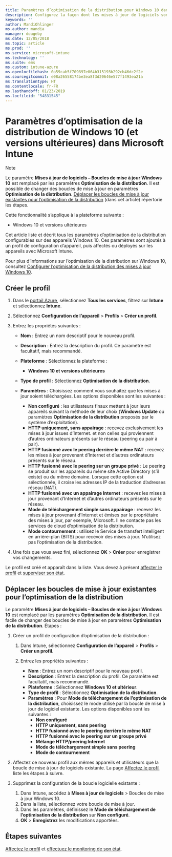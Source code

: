 ```yaml
---
title: Paramètres d’optimisation de la distribution pour Windows 10 dans Microsoft Intune – Azure | Microsoft Docs
description: Configurez la façon dont les mises à jour de logiciels sont distribuées à vos appareils à l’aide des services cloud d’optimisation de la distribution disponibles avec les appareils Windows 10 (et versions ultérieures). Dans Intune, créez un profil de configuration d’appareil pour installer les mises à jour à partir d’Internet. Découvrez également comment remplacer des boucles de mise à jour par un profil d’optimisation de la distribution.
keywords: ''
author: MandiOhlinger
ms.author: mandia
manager: dougeby
ms.date: 12/05/2018
ms.topic: article
ms.prod: ''
ms.service: microsoft-intune
ms.technology: ''
ms.suite: ems
ms.custom: intune-azure
ms.openlocfilehash: 0a59cab5f709897e064b315193b292cb46dc2f2e
ms.sourcegitcommit: e08a26558174be3ea8f3d20646e577f1493ea21a
ms.translationtype: HT
ms.contentlocale: fr-FR
ms.lasthandoff: 01/23/2019
ms.locfileid: "54831545"
---
```

# <a name="windows-10-and-newer-delivery-optimization-settings-in-microsoft-intune"></a>Paramètres d’optimisation de la distribution de Windows 10 (et versions ultérieures) dans Microsoft Intune

> [!NOTE]
> Le paramètre **Mises à jour de logiciels – Boucles de mise à jour Windows 10** est remplacé par les paramètres **Optimisation de la distribution**. Il est possible de changer des boucles de mise à jour en paramètres **Optimisation de la distribution**. [Déplacer les boucles de mise à jour existantes pour l’optimisation de la distribution](#move-existing-update-rings-to-delivery-optimization) (dans cet article) répertorie les étapes. 


Cette fonctionnalité s’applique à la plateforme suivante :

- Windows 10 et versions ultérieures

Cet article liste et décrit tous les paramètres d’optimisation de la distribution configurables sur des appareils Windows 10. Ces paramètres sont ajoutés à un profil de configuration d’appareil, puis affectés ou déployés sur les appareils avec Microsoft Intune.

Pour plus d’informations sur l’optimisation de la distribution sur Windows 10, consultez [Configurer l’optimisation de la distribution des mises à jour Windows 10](https://docs.microsoft.com/windows/deployment/update/waas-delivery-optimization).

## <a name="create-the-profile"></a>Créer le profil

1. Dans le [portail Azure](https://portal.azure.com), sélectionnez **Tous les services**, filtrez sur **Intune** et sélectionnez **Intune**.

2. Sélectionnez **Configuration de l’appareil** > **Profils** > **Créer un profil**.

3. Entrez les propriétés suivantes :

    - **Nom** : Entrez un nom descriptif pour le nouveau profil.
    - **Description** : Entrez la description du profil. Ce paramètre est facultatif, mais recommandé.
    - **Plateforme** : Sélectionnez la plateforme :  

        - **Windows 10 et versions ultérieures**

    - **Type de profil** : Sélectionnez **Optimisation de la distribution**.
    - **Paramètres** : Choisissez comment vous souhaitez que les mises à jour soient téléchargées. Les options disponibles sont les suivantes : 

        - **Non configuré** : les utilisateurs finaux mettent à jour leurs appareils suivant la méthode de leur choix (**Windows Update** ou paramètres **Optimisation de la distribution** proposés par le système d’exploitation).
        - **HTTP uniquement, sans appairage** : recevez exclusivement les mises à jour issues d’Internet. et non celles qui proviennent d’autres ordinateurs présents sur le réseau (peering ou pair à pair).
        - **HTTP fusionné avec le peering derrière le même NAT** : recevez les mises à jour provenant d’Internet et d’autres ordinateurs présents sur le réseau. 
        - **HTTP fusionné avec le peering sur un groupe privé** : Le peering se produit sur les appareils du même site Active Directory (s’il existe) ou du même domaine. Lorsque cette option est sélectionnée, il croise les adresses IP de la traduction d’adresses réseau (NAT).
        - **HTTP fusionné avec un appairage Internet** : recevez les mises à jour provenant d’Internet et d’autres ordinateurs présents sur le réseau.
        - **Mode de téléchargement simple sans appairage** : recevez les mises à jour provenant d’Internet et émises par le propriétaire des mises à jour, par exemple, Microsoft. Il ne contacte pas les services de cloud d’optimisation de la distribution.
        - **Mode contournement** : utilisez le Service de transfert intelligent en arrière-plan (BITS) pour recevoir des mises à jour. N’utilisez pas l’optimisation de la distribution.

4. Une fois que vous avez fini, sélectionnez **OK** >  **Créer** pour enregistrer vos changements.

Le profil est créé et apparaît dans la liste. Vous devez à présent [affecter le profil](device-profile-assign.md) et [superviser son état](device-profile-monitor.md).

## <a name="move-existing-update-rings-to-delivery-optimization"></a>Déplacer les boucles de mise à jour existantes pour l’optimisation de la distribution

Le paramètre **Mises à jour de logiciels – Boucles de mise à jour Windows 10** est remplacé par les paramètres **Optimisation de la distribution**. Il est facile de changer des boucles de mise à jour en paramètres **Optimisation de la distribution**. Étapes :

1. Créer un profil de configuration d’optimisation de la distribution :

    1. Dans Intune, sélectionnez **Configuration de l’appareil** > **Profils** > **Créer un profil**.
    2. Entrez les propriétés suivantes :

        - **Nom** : Entrez un nom descriptif pour le nouveau profil.
        - **Description** : Entrez la description du profil. Ce paramètre est facultatif, mais recommandé.
        - **Plateforme** : Sélectionnez **Windows 10 et ultérieur**.
        - **Type de profil** : Sélectionnez **Optimisation de la distribution**.
        - **Paramètres** : Pour **Mode de téléchargement de l’optimisation de la distribution**, choisissez le mode utilisé par la boucle de mise à jour de logiciel existante. Les options disponibles sont les suivantes :
            - **Non configuré**
            - **HTTP uniquement, sans peering**
            - **HTTP fusionné avec le peering derrière le même NAT**
            - **HTTP fusionné avec le peering sur un groupe privé**
            - **Mélange HTTP/peering Internet**
            - **Mode de téléchargement simple sans peering**
            - **Mode de contournement**

2. Affectez ce nouveau profil aux mêmes appareils et utilisateurs que la boucle de mise à jour de logiciels existante. La page [Affectez le profil](device-profile-assign.md) liste les étapes à suivre.

3. Supprimez la configuration de la boucle logicielle existante :
    1. Dans Intune, accédez à **Mises à jour de logiciels** > Boucles de mise à jour Windows 10.
    2. Dans la liste, sélectionnez votre boucle de mise à jour.
    3. Dans les paramètres, définissez le **Mode de téléchargement de l’optimisation de la distribution** sur **Non configuré**.
    4. **OK** > **Enregistrez** les modifications apportées.

## <a name="next-steps"></a>Étapes suivantes

[Affectez le profil](device-profile-assign.md) et [effectuez le monitoring de son état](device-profile-monitor.md).
